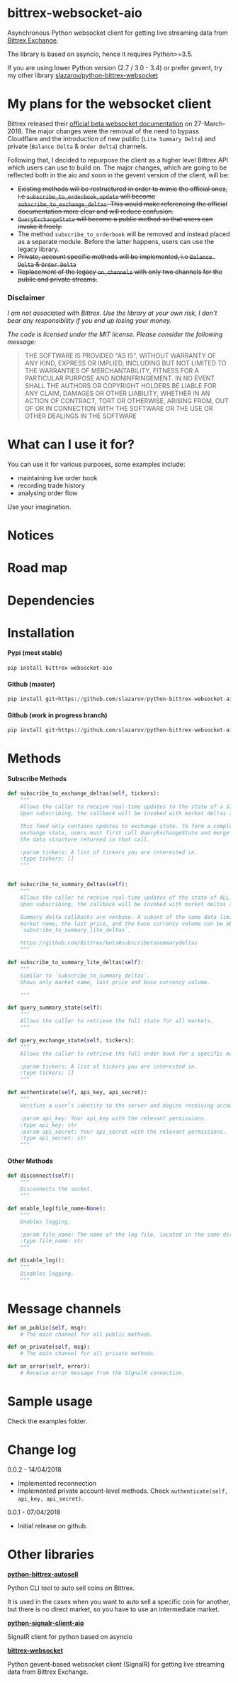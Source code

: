 # bittrex-websocket-aio
Asynchronous Python websocket client for getting live streaming data from [Bittrex Exchange](http://bittrex.com).

The library is based on asyncio, hence it requires Python>=3.5.

If you are using lower Python version (2.7 / 3.0 - 3.4) or prefer gevent, try my other library [slazarov/python-bittrex-websocket](https://github.com/slazarov/python-bittrex-websocket)

# My plans for the websocket client

Bittrex released their [official beta websocket documentation](https://github.com/Bittrex/beta) on 27-March-2018.
The major changes were the removal of the need to bypass Cloudflare and the introduction of new public (`Lite Summary Delta`) and private (`Balance Delta` & `Order Delta`) channels.

Following that, I decided to repurpose the client as a higher level Bittrex API which users can use to build on. The major changes, which are going to be reflected both in the aio and soon in the gevent version of the client, will be:

* ~~Existing methods will be restructured in order to mimic the official ones, i.e `subscribe_to_orderbook_update` will become `subscribe_to_exchange_deltas`. This would make referencing the official documentation more clear and will reduce confusion.~~
* ~~`QueryExchangeState` will become a public method so that users can invoke it freely.~~
* The method `subscribe_to_orderbook` will be removed and instead placed as a separate module. Before the latter happens, users can use the legacy library.
* ~~Private, account specific methods will be implemented, i.e `Balance Delta` & `Order Delta`~~
* ~~Replacement of the legacy `on_channels` with only two channels for the public and private streams.~~

### Disclaimer

*I am not associated with Bittrex. Use the library at your own risk, I don't bear any responsibility if you end up losing your money.*

*The code is licensed under the MIT license. Please consider the following message:*
> THE SOFTWARE IS PROVIDED "AS IS", WITHOUT WARRANTY OF ANY KIND, EXPRESS OR
IMPLIED, INCLUDING BUT NOT LIMITED TO THE WARRANTIES OF MERCHANTABILITY, FITNESS
FOR A PARTICULAR PURPOSE AND NONINFRINGEMENT. IN NO EVENT SHALL THE AUTHORS OR
COPYRIGHT HOLDERS BE LIABLE FOR ANY CLAIM, DAMAGES OR OTHER LIABILITY, WHETHER
IN AN ACTION OF CONTRACT, TORT OR OTHERWISE, ARISING FROM, OUT OF OR IN
CONNECTION WITH THE SOFTWARE OR THE USE OR OTHER DEALINGS IN THE SOFTWARE

# What can I use it for?
You can use it for various purposes, some examples include:
* maintaining live order book
* recording trade history
* analysing order flow

Use your imagination.

# Notices

# Road map

# Dependencies

# Installation
#### Pypi (most stable)
```python
pip install bittrex-websocket-aio
```
#### Github (master)
```python
pip install git+https://github.com/slazarov/python-bittrex-websocket-aio.git
```
#### Github (work in progress branch)
```python
pip install git+https://github.com/slazarov/python-bittrex-websocket-aio.git@next-version-number
```
# Methods
#### Subscribe Methods
```python
def subscribe_to_exchange_deltas(self, tickers):
    """
    Allows the caller to receive real-time updates to the state of a SINGLE market.
    Upon subscribing, the callback will be invoked with market deltas as they occur.

    This feed only contains updates to exchange state. To form a complete picture of
    exchange state, users must first call QueryExchangeState and merge deltas into
    the data structure returned in that call.

    :param tickers: A list of tickers you are interested in.
    :type tickers: []
    """


def subscribe_to_summary_deltas(self):
    """
    Allows the caller to receive real-time updates of the state of ALL markets.
    Upon subscribing, the callback will be invoked with market deltas as they occur.

    Summary delta callbacks are verbose. A subset of the same data limited to the
    market name, the last price, and the base currency volume can be obtained via
    `subscribe_to_summary_lite_deltas`.

    https://github.com/Bittrex/beta#subscribetosummarydeltas
    """

def subscribe_to_summary_lite_deltas(self):
    """
    Similar to `subscribe_to_summary_deltas`.
    Shows only market name, last price and base currency volume.

    """

def query_summary_state(self):
    """
    Allows the caller to retrieve the full state for all markets.
    """

def query_exchange_state(self, tickers):
    """
    Allows the caller to retrieve the full order book for a specific market.

    :param tickers: A list of tickers you are interested in.
    :type tickers: []
    """

def authenticate(self, api_key, api_secret):
    """
    Verifies a user’s identity to the server and begins receiving account-level notifications

    :param api_key: Your api_key with the relevant permissions.
    :type api_key: str
    :param api_secret: Your api_secret with the relevant permissions.
    :type api_secret: str
    """
```

#### Other Methods

```python
def disconnect(self):
    """
    Disconnects the socket.
    """

def enable_log(file_name=None):
    """
    Enables logging.

    :param file_name: The name of the log file, located in the same directory as the executing script.
    :type file_name: str
    """

def disable_log():
    """
    Disables logging.
    """
```

# Message channels
```python
def on_public(self, msg):
    # The main channel for all public methods.

def on_private(self, msg):
    # The main channel for all private methods.

def on_error(self, error):
    # Receive error message from the SignalR connection.

```

# Sample usage
Check the examples folder.

# Change log
0.0.2 - 14/04/2018
* Implemented reconnection
* Implemented private account-level methods. Check `authenticate(self, api_key, api_secret)`.

0.0.1 - 07/04/2018
* Initial release on github.

# Other libraries
**[python-bittrex-autosell](https://github.com/slazarov/python-bittrex-autosell)**

Python CLI tool to auto sell coins on Bittrex.

It is used in the cases when you want to auto sell a specific coin for another, but there is no direct market, so you have to use an intermediate market.

**[python-signalr-client-aio](https://github.com/slazarov/python-signalr-client)**

SignalR client for python based on asyncio

**[bittrex-websocket](https://github.com/slazarov/python-bittrex-websocket)**

Python gevent-based websocket client (SignalR) for getting live streaming data from Bittrex Exchange.
